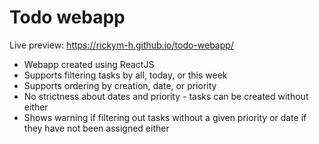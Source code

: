 # Todo webapp

Live preview: https://rickym-h.github.io/todo-webapp/

- Webapp created using ReactJS
- Supports filtering tasks by all, today, or this week
- Supports ordering by creation, date, or priority
- No strictness about dates and priority - tasks can be created without either
- Shows warning if filtering out tasks without a given priority or date if they have not been assigned either